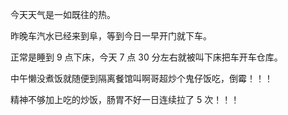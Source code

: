 今天天气是一如既往的热。

昨晚车汽水已经来到阜，等到今日一早开门就下车。

正常是睡到 9 点下床，今天 7 点 30 分左右就被叫下床把车开车仓库。

中午懒没煮饭就随便到隔离餐馆叫啊哥超炒个鬼仔饭吃，倒霉！！！

精神不够加上吃的炒饭，肠胃不好一日连续拉了 5 次！！！


